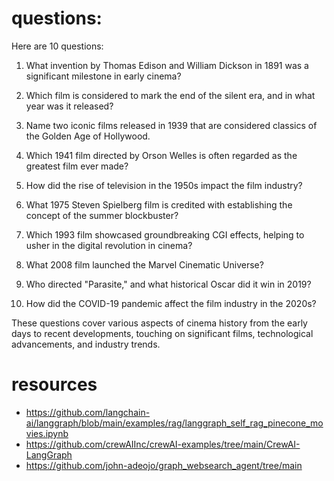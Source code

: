 
# questions:
Here are 10 questions:
1. What invention by Thomas Edison and William Dickson in 1891 was a significant milestone in early cinema?

2. Which film is considered to mark the end of the silent era, and in what year was it released?

3. Name two iconic films released in 1939 that are considered classics of the Golden Age of Hollywood.

4. Which 1941 film directed by Orson Welles is often regarded as the greatest film ever made?

5. How did the rise of television in the 1950s impact the film industry?

6. What 1975 Steven Spielberg film is credited with establishing the concept of the summer blockbuster?

7. Which 1993 film showcased groundbreaking CGI effects, helping to usher in the digital revolution in cinema?

8. What 2008 film launched the Marvel Cinematic Universe?

9. Who directed "Parasite," and what historical Oscar did it win in 2019?

10. How did the COVID-19 pandemic affect the film industry in the 2020s?

These questions cover various aspects of cinema history from the early days to recent developments, touching on significant films, technological advancements, and industry trends.

# resources
* https://github.com/langchain-ai/langgraph/blob/main/examples/rag/langgraph_self_rag_pinecone_movies.ipynb
* https://github.com/crewAIInc/crewAI-examples/tree/main/CrewAI-LangGraph
* https://github.com/john-adeojo/graph_websearch_agent/tree/main